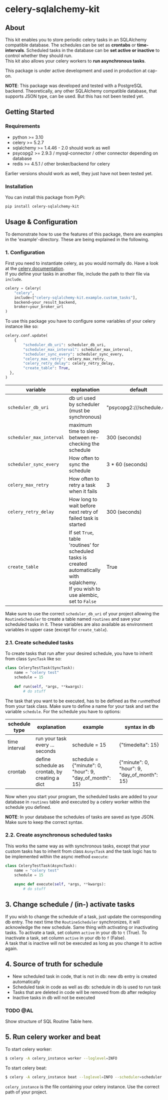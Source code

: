 
# celery-sqlalchemy-kit 
  
## About  
This kit enables you to store periodic celery tasks in an SQLAlchemy compatible database. 
The schedules can be set as **crontabs** or **time-intervals**. 
Scheduled tasks in the database can be **set active or inactive** to control whether they should run.   
This kit also allows your celery workers to **run asynchronous tasks**.   
  
This package is under active development and used in production at cap-on.   

**NOTE**: This package was developed and tested with a PostgreSQL backend. 
Theoretically, any other SQLAlchemy compatible database, that supports JSON type, can be used. 
But this has not been tested yet.
  
  
## Getting Started  
### Requirements  
- python >= 3.10  
- celery >= 5.2.7  
- sqlalchemy >= 1.4.46  - 2.0 should work as well
- psycopg2 >= 2.9.3 / mysql-connector / other connector depending on database
- redis >= 4.5.1 / other broker/backend for celery

Earlier versions should work as well, they just have not been tested yet.
  
### Installation  
You can install this package from PyPi:  
  
```bash  
pip install celery-sqlalchemy-kit
```  
  
## Usage & Configuration 
To demonstrate how to use the features of this package, there are examples in the 'example'-directory. 
These are being explained in the following.  
  
### 1. Configuration
  
First you need to instantiate celery, as you would normally do. 
Have a look at the [celery documentation](https://docs.celeryq.dev/en/stable/#).  
If you define your tasks in another file, include the path to their file via `include`.  
```python  
celery = Celery(  
    "celery", 
    include=["celery-sqlalchemy-kit.example.custom_tasks"], 
    backend=your_result_backend, 
    broker=your_broker_url
)  
```  

To use this package you have to configure some variables of your celery instance like so:  
  
```python
celery.conf.update(  
    {  
        "scheduler_db_uri": scheduler_db_uri,  
        "scheduler_max_interval": scheduler_max_interval,  
        "scheduler_sync_every": scheduler_sync_every,  
        "celery_max_retry": celery_max_retry,  
        "celery_retry_delay": celery_retry_delay,  
        "create_table": True,  
  },  
)
```

| variable                 | explanation                                                                                                                              | default	                  |
|--------------------------|------------------------------------------------------------------------------------------------------------------------------------------|---------------------------|
| `scheduler_db_uri`       | db uri used by scheduler (must be synchronous)                                                                                           | "psycopg2:///schedule.db" |
| `scheduler_max_interval` | maximum time to sleep between re-checking the schedule                                                                                   | 300 (seconds)             |
| `scheduler_sync_every`   | How often to sync the schedule                                                                                                           | 3 * 60 (seconds)          |
| `celery_max_retry`       | How often to retry a task when it fails                                                                                                  | 3                         |
| `celery_retry_delay`     | How long to wait before next retry of failed task is started                                                                             | 300 (seconds)             |
| `create_table`           | If set `True`, table 'routines' for scheduled tasks is created automatically with sqlalchemy. If you wish to use alembic, set to `False` | True                      |

Make sure to use the correct `scheduler_db_uri` of your project allowing the `RoutineScheduler` to create a table named `routines` and save your scheduled tasks in it.
These variables are also available as environment variables in upper case (except for `create_table`).

### 2.1. Create scheduled tasks
To create tasks that run after your desired schedule, you have to inherit from class `SyncTask` like so:

```python  
class CeleryTestTask(SyncTask):  
    name = "celery test"  
    schedule = 15   
  
    def run(self, *args, **kwargs):  
        # do stuff
```  

The task that you want to be executed, has to be defined as the `run`method from your task class. Make sure to define a name for your task and set the variable `schedule`. For the schedule you have to options:

|schedule type                |explanation                          |example	                         |syntax in db	                         |
|----------------|-------------------------------|-----------------------------|-----------------------------|
|time interval|run your task every ... seconds           |schedule = 15          |{"timedelta": 15}|
|crontab          |define schedule as crontab, by creating a dict        |schedule = {"minute": 0, "hour": 9, "day_of_month": 15} | {"minute": 0, "hour": 9, "day_of_month": 15} |

Now when you start your program, the scheduled tasks are added to your database in `routines` table and executed by a celery worker within the schedule you defined.

**NOTE**: In your database the schedules of tasks are saved as type JSON. 
Make sure to keep the correct syntax.


### 2.2. Create asynchronous scheduled tasks

This works the same way as with synchronous tasks, except that your custom tasks has to inherit from class `AsnycTask` and the task logic has to be implemented within the async method `execute`:

```python  
class CeleryTestTask(AsyncTask):  
    name = "celery test"  
    schedule = 15   
  
    async def execute(self, *args, **kwargs):  
        # do stuff

```  

## 3. Change schedule / (in-) activate tasks

If you wish to change the schedule of a task, just update the corresponding db entry. 
The next time the `RoutineScheduler` synchronizes, it will acknowledge the new schedule. 
Same thing with activating or inactivating tasks. 
To activate a task, set column `active` in your db to `t` (True). 
To inactivate a task, set column `active` in your db to `f` (False).  
A task that is inactive will not be executed as long as you change it to active again.


## 4. Source of truth for schedule
- New scheduled task in code, that is not in db: new db entry is created automatically
- Scheduled task in code as well as db: schedule in db is used to run task
- Tasks that are deleted in code will be removed from db after redeploy
- Inactive tasks in db will not be executed

### TODO @AL
Show structure of SQL Routine Table here.


## 5. Run celery worker and beat
To start celery worker:
```bash
$ celery -A celery_instance worker --loglevel=INFO
```

To start celery beat:
```bash
$ celery -A celery_instance beat --loglevel=INFO --scheduler=scheduler.RoutineScheduler
```

`celery_instance` is the file containing your celery instance. 
Use the correct path of your project.